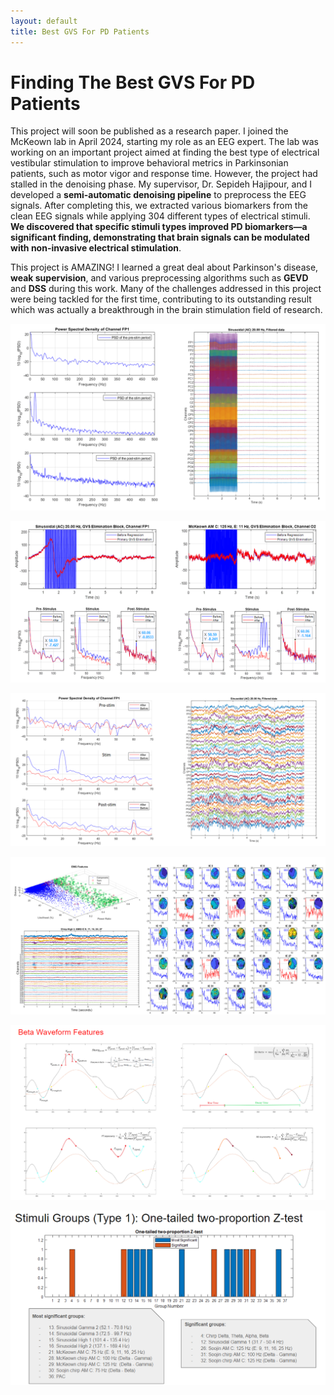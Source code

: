 ```yaml
---
layout: default
title: Best GVS For PD Patients
---
```

# Finding The Best GVS For PD Patients

This project will soon be published as a research paper. I joined the McKeown lab in April 2024, starting my role as an EEG expert. The lab was working on an important project aimed at finding the best type of electrical vestibular stimulation to improve behavioral metrics in Parkinsonian patients, such as motor vigor and response time. However, the project had stalled in the denoising phase. My supervisor, Dr. Sepideh Hajipour, and I developed a **semi-automatic denoising pipeline** to preprocess the EEG signals. After completing this, we extracted various biomarkers from the clean EEG signals while applying 304 different types of electrical stimuli. **We discovered that specific stimuli types improved PD biomarkers—a significant finding, demonstrating that brain signals can be modulated with non-invasive electrical stimulation**.

This project is AMAZING! I learned a great deal about Parkinson's disease, **weak supervision**, and various preprocessing algorithms such as **GEVD** and **DSS** during this work. Many of the challenges addressed in this project were being tackled for the first time, contributing to its outstanding result which was actually a breakthrough in the brain stimulation field of research.

![The signal at before preprocessing](./Project_Pics/UBCDenoisingPipeline/Initial.PNG)

![Best GVS Simuli for Parkinsonian Patients](./Project_Pics/projects/UBCDenoisingPipeline.PNG)

![The cleaned EEG signal](./Project_Pics/UBCDenoisingPipeline/BeforeAfter.PNG)

![An example of EMG artifact detection](./Project_Pics/UBCDenoisingPipeline/EMG.PNG)

![Some of the extracted Features](./Project_Pics/UBCDenoisingPipeline/BF.PNG)

![The effective GVS groups](./Project_Pics/UBCDenoisingPipeline/Ztest.PNG)







 
